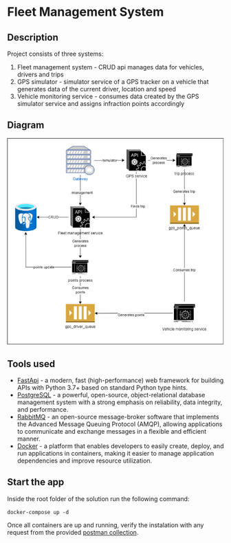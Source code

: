 # Fleet Management System

## Description

Project consists of three systems:

1. Fleet management system - CRUD api manages data for vehicles, drivers and trips
2. GPS simulator - simulator service of a GPS tracker on a vehicle that generates data of the current driver, location and speed
3. Vehicle monitoring service - consumes data created by the GPS simulator service and assigns infraction points accordingly

## Diagram

![img](https://github.com/abegovac2/Fleet-Management-System/blob/main/fms_v1.drawio.png)

## Tools used

* [FastApi](https://fastapi.tiangolo.com/) - a modern, fast (high-performance) web framework for building APIs with Python 3.7+ based on standard Python type hints.
* [PostgreSQL](https://www.postgresql.org/) - a powerful, open-source, object-relational database management system with a strong emphasis on reliability, data integrity, and performance.
* [RabbitMQ](https://www.rabbitmq.com/) - an open-source message-broker software that implements the Advanced Message Queuing Protocol (AMQP), allowing applications to communicate and exchange messages in a flexible and efficient manner.
* [Docker](https://www.docker.com/) - a platform that enables developers to easily create, deploy, and run applications in containers, making it easier to manage application dependencies and improve resource utilization.

## Start the app

Inside the root folder of the solution run the following command:

```
docker-compose up -d
```

Once all containers are up and running, verify the instalation with any request from the provided [postman collection](https://github.com/abegovac2/Fleet-Management-System/blob/main/TRG%20task.postman_collection.json).
